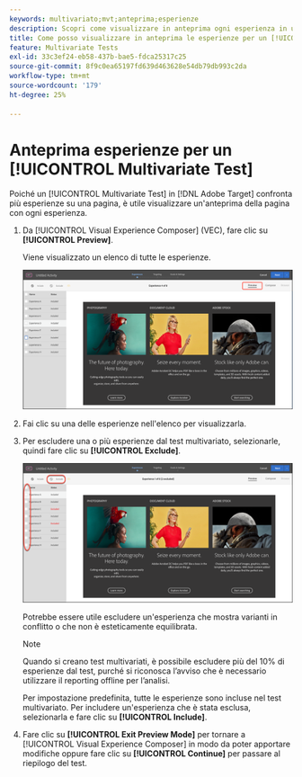```yaml
---
keywords: multivariato;mvt;anteprima;esperienze
description: Scopri come visualizzare in anteprima ogni esperienza in un'attività [!UICONTROL Multivariate Test] (MVT) in [!DNL Adobe Target] utilizzando [!UICONTROL Visual Experience Composer] (VEC).
title: Come posso visualizzare in anteprima le esperienze per un [!UICONTROL Multivariate Test] (MVT)?
feature: Multivariate Tests
exl-id: 33c3ef24-eb58-437b-bae5-fdca25317c25
source-git-commit: 8f9c0ea65197fd639d463628e54db79db993c2da
workflow-type: tm+mt
source-wordcount: '179'
ht-degree: 25%

---
```


# Anteprima esperienze per un [!UICONTROL Multivariate Test]

Poiché un [!UICONTROL Multivariate Test] in [!DNL Adobe Target] confronta più esperienze su una pagina, è utile visualizzare un&#39;anteprima della pagina con ogni esperienza.

1. Da [!UICONTROL Visual Experience Composer] (VEC), fare clic su **[!UICONTROL Preview]**.

   Viene visualizzato un elenco di tutte le esperienze.

   ![anteprima immagine](assets/preview.png)

1. Fai clic su una delle esperienze nell&#39;elenco per visualizzarla.

1. Per escludere una o più esperienze dal test multivariato, selezionarle, quindi fare clic su **[!UICONTROL Exclude]**.

   ![Escludere le esperienze](/help/main/c-activities/c-multivariate-testing/t-create-multivariate-test/assets/preview-mvt-exclude.png)

   Potrebbe essere utile escludere un&#39;esperienza che mostra varianti in conflitto o che non è esteticamente equilibrata.

   >[!NOTE]
   >
   >Quando si creano test multivariati, è possibile escludere più del 10% di esperienze dal test, purché si riconosca l’avviso che è necessario utilizzare il reporting offline per l’analisi.

   Per impostazione predefinita, tutte le esperienze sono incluse nel test multivariato. Per includere un&#39;esperienza che è stata esclusa, selezionarla e fare clic su **[!UICONTROL Include]**.

1. Fare clic su **[!UICONTROL Exit Preview Mode]** per tornare a [!UICONTROL Visual Experience Composer] in modo da poter apportare modifiche oppure fare clic su **[!UICONTROL Continue]** per passare al riepilogo del test.
